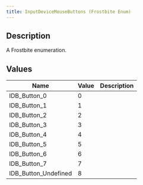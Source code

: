 ```yaml
---
title: InputDeviceMouseButtons (Frostbite Enum)
---
```

## Description

A Frostbite enumeration.

## Values

| Name                   | Value | Description |
| ---------------------- | ----- | ----------- |
| IDB\_Button\_0         | 0     |             |
| IDB\_Button\_1         | 1     |             |
| IDB\_Button\_2         | 2     |             |
| IDB\_Button\_3         | 3     |             |
| IDB\_Button\_4         | 4     |             |
| IDB\_Button\_5         | 5     |             |
| IDB\_Button\_6         | 6     |             |
| IDB\_Button\_7         | 7     |             |
| IDB\_Button\_Undefined | 8     |             |
